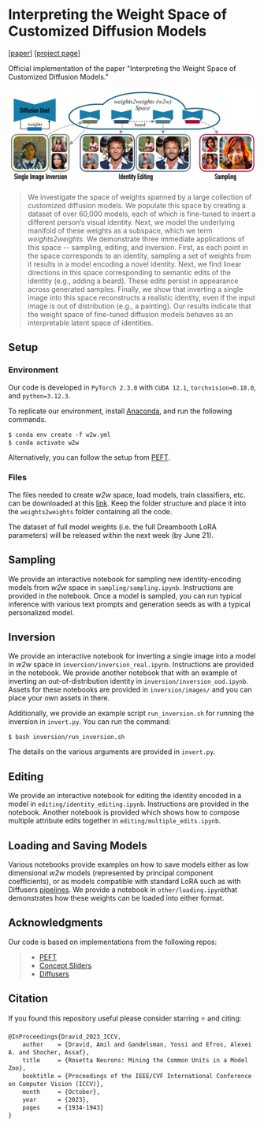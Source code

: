 # Interpreting the Weight Space of Customized Diffusion Models
[[paper](https://arxiv.org/abs/2306.09346)] [[project page](https://snap-research.github.io/weights2weights/)]

Official implementation of the paper "Interpreting the Weight Space of Customized Diffusion Models."

<img src="./assets/teaser.jpg" alt="teaser" width="800"/>

>We investigate the space of weights spanned by a large collection of customized diffusion models. We populate this space by creating a dataset of over 60,000 models, each of which is fine-tuned to insert a different person’s visual identity. Next, we model the underlying manifold of these weights as a subspace, which we term <em>weights2weights</em>. We demonstrate three immediate applications of this space -- sampling, editing, and inversion. First, as each point in the space corresponds to an identity, sampling a set of weights from it results in a model encoding a novel identity. Next, we find linear directions in this space corresponding to semantic edits of the identity (e.g., adding a beard). These edits persist in appearance across generated samples. Finally, we show that inverting a single image into this space reconstructs a realistic identity, even if the input image is out of distribution (e.g., a painting). Our results indicate that the weight space of fine-tuned diffusion models behaves as an interpretable latent space of identities.

## Setup
### Environment
Our code is developed in `PyTorch 2.3.0` with `CUDA 12.1`, `torchvision=0.18.0`, and `python=3.12.3`.

To replicate our environment, install [Anaconda](https://docs.anaconda.com/free/anaconda/install/index.html), and run the following commands.
```
$ conda env create -f w2w.yml
$ conda activate w2w
```

Alternatively, you can follow the setup from [PEFT](https://huggingface.co/docs/peft/main/en/task_guides/dreambooth_lora).
### Files
The files needed to create *w2w* space, load models, train classifiers, etc. can be downloaded at this [link](https://drive.google.com/file/d/1W1_klpdeCZr5b0Kdp7SaS7veDV2ZzfbB/view?usp=sharing). Keep the folder structure and place it into the `weights2weights` folder containing all the code.

The dataset of full model weights (i.e. the full Dreambooth LoRA parameters) will be released within the next week (by June 21). 

## Sampling 
We provide an interactive notebook for sampling new identity-encoding models from *w2w* space in `sampling/sampling.ipynb`. Instructions are provided in the notebook. Once a model is sampled, you can run typical inference with various text prompts and generation seeds as with a typical personalized model. 

## Inversion 
We provide an interactive notebook for inverting a single image into a model in *w2w* space in `inversion/inversion_real.ipynb`. Instructions are provided in the notebook. We provide another notebook that with an example of inverting an out-of-distribution identity in `inversion/inversion_ood.ipynb`. Assets for these notebooks are provided in `inversion/images/` and you can place your own assets in there. 

Additionally, we provide an example script `run_inversion.sh` for running the inversion in `invert.py`.  You can run the command:
```
$ bash inversion/run_inversion.sh
```
The details on the various arguments are provided in `invert.py`.

## Editing 
We provide an interactive notebook for editing the identity encoded in a model in `editing/identity_editing.ipynb`. Instructions are provided in the notebook. Another notebook is provided which shows how to compose multiple attribute edits together in `editing/multiple_edits.ipynb`.

## Loading and Saving Models
Various notebooks provide examples on how to save models either as low dimensional *w2w* models (represented by principal component coefficients), or as models compatible with standard LoRA such as with Diffusers [pipelines](https://huggingface.co/docs/diffusers/en/api/pipelines/overview). We provide a notebook in `other/loading.ipynb`that demonstrates how these weights can be loaded into either format. 

## Acknowledgments
Our code is based on implementations from the following repos: 

>* [PEFT](https://github.com/huggingface/peft)
>* [Concept Sliders](https://github.com/rohitgandikota/sliders)
>* [Diffusers](https://github.com/huggingface/diffusers)


## Citation
If you found this repository useful please consider starring ⭐ and citing:
```
@InProceedings{Dravid_2023_ICCV,
    author    = {Dravid, Amil and Gandelsman, Yossi and Efros, Alexei A. and Shocher, Assaf},
    title     = {Rosetta Neurons: Mining the Common Units in a Model Zoo},
    booktitle = {Proceedings of the IEEE/CVF International Conference on Computer Vision (ICCV)},
    month     = {October},
    year      = {2023},
    pages     = {1934-1943}
}
```


